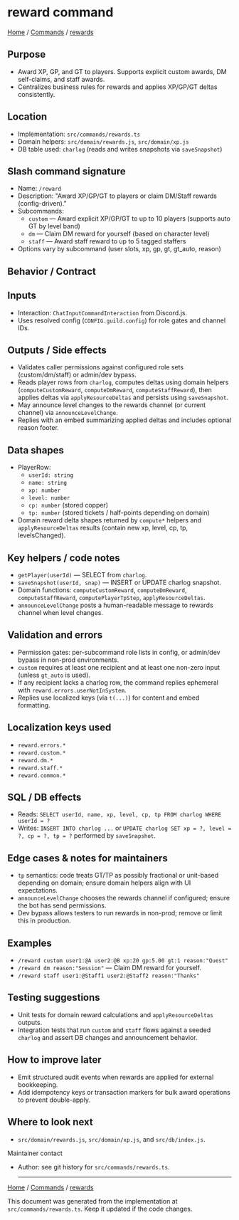 # reward command

[Home](README.md) / [Commands](README.md) / [rewards](rewards.md)

## Purpose

- Award XP, GP, and GT to players. Supports explicit custom awards, DM self-claims, and staff awards.
- Centralizes business rules for rewards and applies XP/GP/GT deltas consistently.

## Location

- Implementation: `src/commands/rewards.ts`
- Domain helpers: `src/domain/rewards.js`, `src/domain/xp.js`
- DB table used: `charlog` (reads and writes snapshots via `saveSnapshot`)

## Slash command signature

- Name: `/reward`
- Description: "Award XP/GP/GT to players or claim DM/Staff rewards (config-driven)."
- Subcommands:
  - `custom` — Award explicit XP/GP/GT to up to 10 players (supports auto GT by level band)
  - `dm` — Claim DM reward for yourself (based on character level)
  - `staff` — Award staff reward to up to 5 tagged staffers
- Options vary by subcommand (user slots, xp, gp, gt, gt_auto, reason)

## Behavior / Contract

## Inputs

- Interaction: `ChatInputCommandInteraction` from Discord.js.
- Uses resolved config (`CONFIG.guild.config`) for role gates and channel IDs.

## Outputs / Side effects

- Validates caller permissions against configured role sets (custom/dm/staff) or admin/dev bypass.
- Reads player rows from `charlog`, computes deltas using domain helpers (`computeCustomReward`, `computeDmReward`, `computeStaffReward`), then applies deltas via `applyResourceDeltas` and persists using `saveSnapshot`.
- May announce level changes to the rewards channel (or current channel) via `announceLevelChange`.
- Replies with an embed summarizing applied deltas and includes optional reason footer.

## Data shapes

- PlayerRow:
  - `userId: string`
  - `name: string`
  - `xp: number`
  - `level: number`
  - `cp: number` (stored copper)
  - `tp: number` (stored tickets / half-points depending on domain)
- Domain reward delta shapes returned by `compute*` helpers and `applyResourceDeltas` results (contain new xp, level, cp, tp, levelsChanged).

## Key helpers / code notes

- `getPlayer(userId)` — SELECT from `charlog`.
- `saveSnapshot(userId, snap)` — INSERT or UPDATE charlog snapshot.
- Domain functions: `computeCustomReward`, `computeDmReward`, `computeStaffReward`, `computePlayerTpStep`, `applyResourceDeltas`.
- `announceLevelChange` posts a human-readable message to rewards channel when level changes.

## Validation and errors

- Permission gates: per-subcommand role lists in config, or admin/dev bypass in non-prod environments.
- `custom` requires at least one recipient and at least one non-zero input (unless `gt_auto` is used).
- If any recipient lacks a charlog row, the command replies ephemeral with `reward.errors.userNotInSystem`.
- Replies use localized keys (via `t(...)`) for content and embed formatting.

## Localization keys used

- `reward.errors.*`
- `reward.custom.*`
- `reward.dm.*`
- `reward.staff.*`
- `reward.common.*`

## SQL / DB effects

- Reads: `SELECT userId, name, xp, level, cp, tp FROM charlog WHERE userId = ?`
- Writes: `INSERT INTO charlog ...` or `UPDATE charlog SET xp = ?, level = ?, cp = ?, tp = ?` performed by `saveSnapshot`.

## Edge cases & notes for maintainers

- `tp` semantics: code treats GT/TP as possibly fractional or unit-based depending on domain; ensure domain helpers align with UI expectations.
- `announceLevelChange` chooses the rewards channel if configured; ensure the bot has send permissions.
- Dev bypass allows testers to run rewards in non-prod; remove or limit this in production.

## Examples

- `/reward custom user1:@A user2:@B xp:20 gp:5.00 gt:1 reason:"Quest"`
- `/reward dm reason:"Session"` — Claim DM reward for yourself.
- `/reward staff user1:@Staff1 user2:@Staff2 reason:"Thanks"`

## Testing suggestions

- Unit tests for domain reward calculations and `applyResourceDeltas` outputs.
- Integration tests that run `custom` and `staff` flows against a seeded `charlog` and assert DB changes and announcement behavior.

## How to improve later

- Emit structured audit events when rewards are applied for external bookkeeping.
- Add idempotency keys or transaction markers for bulk award operations to prevent double-apply.

## Where to look next

- `src/domain/rewards.js`, `src/domain/xp.js`, and `src/db/index.js`.

Maintainer contact

- Author: see git history for `src/commands/rewards.ts`.

  ***

[Home](README.md) / [Commands](README.md) / [rewards](rewards.md)

This document was generated from the implementation at `src/commands/rewards.ts`. Keep it updated if the code changes.
